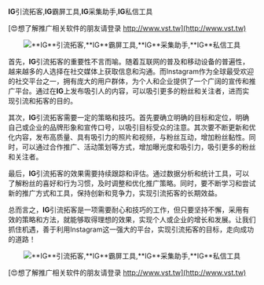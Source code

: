 **IG**引流拓客,**IG**霸屏工具,**IG**采集助手,**IG**私信工具

[😍想了解推广相关软件的朋友请登录 http://www.vst.tw](http://www.vst.tw)

 <center><img src="https://vst.tw/MP4/tuiguang/png/1.png" alt="**IG**引流拓客,**IG**霸屏工具,**IG**采集助手,**IG**私信工具"></center>

首先，**IG**引流拓客的重要性不言而喻。随着互联网的普及和移动设备的普遍性，越来越多的人选择在社交媒体上获取信息和沟通。而Instagram作为全球最受欢迎的社交平台之一，拥有庞大的用户群体，为个人和企业提供了一个广阔的宣传和推广平台。通过在**IG**上发布吸引人的内容，可以吸引更多的粉丝和关注者，进而实现引流和拓客的目的。

其次，**IG**引流拓客需要一定的策略和技巧。首先要确立明确的目标和定位，明确自己或企业的品牌形象和宣传口号，以吸引目标受众的注意。其次要不断更新和优化内容，发布高质量、具有吸引力的照片和视频，与粉丝互动，增加粉丝黏性。同时，可以通过合作推广、活动策划等方式，增加曝光度和吸引力，吸引更多的粉丝和关注者。

最后，**IG**引流拓客的效果需要持续跟踪和评估。通过数据分析和统计工具，可以了解粉丝的喜好和行为习惯，及时调整和优化推广策略。同时，要不断学习和尝试新的推广方式和工具，保持创新和竞争力，实现引流拓客的长期效益。

总而言之，**IG**引流拓客是一项需要耐心和技巧的工作，但只要坚持不懈，采用有效的策略和方法，就能够取得理想的效果，实现个人或企业的增长和发展。让我们抓住机遇，善于利用Instagram这一强大的平台，实现引流拓客的目标，走向成功的道路！

 <center><img src="https://vst.tw/MP4/tuiguang/png/7.png" alt="**IG**引流拓客,**IG**霸屏工具,**IG**采集助手,**IG**私信工具"></center>

[😍想了解推广相关软件的朋友请登录 http://www.vst.tw](http://www.vst.tw)



